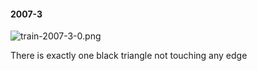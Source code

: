 #### 2007-3
![train-2007-3-0.png](https://github.com/lil-lab/nlvr/raw/master/nlvr/train/images/31/train-2007-3-0.png "train-2007-3-0.png")

There is exactly one black triangle not touching any edge